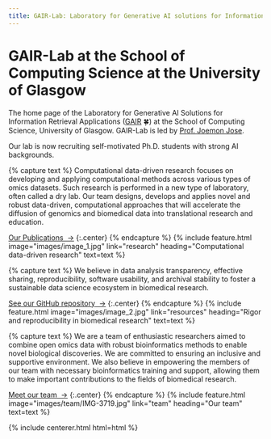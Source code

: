 ```yaml
---
title: GAIR-Lab: Laboratory for Generative AI solutions for Information Retrieval Applications
---
```



# GAIR-Lab at the School of Computing Science at the University of Glasgow

The home page of the Laboratory for Generative AI Solutions for Information Retrieval Applications ([GAIR](https://gair-lab.github.io/) 🍀) at the School of Computing Science, University of Glasgow. GAIR-Lab is led by  [Prof. Joemon Jose](https://www.gla.ac.uk/schools/computing/staff/joemonjose/).

Our lab is now recruiting self-motivated Ph.D. students with strong AI backgrounds.
<!-- 
Mangul Lab is part of the Titus Department of Clinical Pharmacy at [USC Alfred E. Mann School of Pharmacy and Pharmaceutical Sciences](https://pharmacyschool.usc.edu/) and [Department of Quantitative and Computational Biology](https://www.qcb-dornsife.usc.edu/) at [USC Dornsife College of Letters, Arts and Sciences](https://dornsife.usc.edu/). Our research aims to design, develop and apply novel and robust data-driven, computational approaches that will accelerate the diffusion of genomics and biomedical data into translational research and education. Our research is dedicated to all freedom-loving people around the world, to the people of Ukraine who fight for our freedom.-->


<!-- section break -->

{% capture text %}
Computational data-driven research focuses on developing and applying computational methods across various types of omics datasets. Such research is performed in a new type of laboratory, often called a dry lab. Our team designs, develops and applies novel and robust data-driven, computational approaches that will accelerate the diffusion of genomics and biomedical data into translational research and education.

[Our Publications &nbsp;→](research)
{:.center}
{% endcapture %}
{%
  include feature.html
  image="images/image_1.jpg"
  link="research"
  heading="Computational data-driven research"
  text=text
%}

{% capture text %}
We believe in data analysis transparency, effective sharing, reproducibility, software usability, and archival stability to foster a sustainable data science ecosystem in biomedical research.

[See our GitHub repository &nbsp;→](https://github.com/Mangul-Lab-USC/)
{:.center}
{% endcapture %}
{%
  include feature.html
  image="images/image_2.jpg"
  link="resources"
  heading="Rigor and reproducibility in biomedical research"
  text=text
%}

{% capture text %}
We are a team of enthusiastic researchers aimed to combine open omics data with robust bioinformatics methods to enable novel biological discoveries. We are committed to ensuring an inclusive and supportive environment. We also believe in empowering the members of our team with necessary bioinformatics training and support, allowing them to make important contributions to the fields of biomedical research.


[Meet our team &nbsp;→](team)
{:.center}
{% endcapture %}
{%
  include feature.html
  image="images/team/IMG-3719.jpg"
  link="team"
  heading="Our team"
  text=text
%}



{% include centerer.html html=html %}
